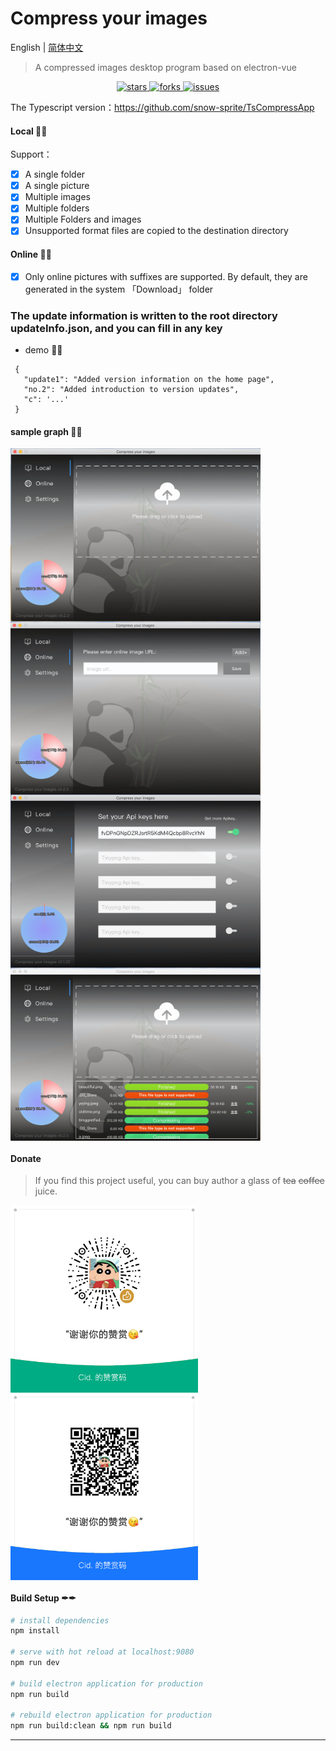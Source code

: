 # Compress your images

English | [简体中文](./README-zh.md)

> A compressed images desktop program based on electron-vue

<p align="center">
  <a href="https://github.com/snow-sprite/CompressApp/stargazers" target="_blank">
    <img alt="stars" src="https://img.shields.io/github/stars/snow-sprite/CompressApp?color=success&logo=github&style=flat-square" />
  </a>

  <a href="https://github.com/snow-sprite/CompressApp/network/members" target="_blank">
    <img alt="forks" src="https://img.shields.io/github/forks/snow-sprite/CompressApp?color=yellow&logo=github&style=flat-square" />
  </a>

  <a href="https://github.com/snow-sprite/CompressApp/issues" target="_blank">
    <img alt="issues" src="https://img.shields.io/github/issues/snow-sprite/CompressApp?color=important&logo=Issuu&logoColor=white&style=flat-square" />
  </a>
</p>

The Typescript version：<https://github.com/snow-sprite/TsCompressApp>

#### Local 🚀🚀

Support：
- [x] A single folder
- [x] A single picture
- [x] Multiple images
- [x] Multiple folders
- [x] Multiple Folders and images
- [x] Unsupported format files are copied to the destination directory

#### Online 🚅🚅

- [x] Only online pictures with suffixes are supported. By default, they are generated in the system 「Download」 folder

### The update information is written to the root directory updateInfo.json, and you can fill in any key
 - demo 🍐🍐
 ```
  {
    "update1": "Added version information on the home page",
    "no.2": "Added introduction to version updates",
    "c": '...'
  }
 ```

#### sample graph 📌📌

<!-- ![Local](https://github.com/snow-sprite/CompressApp/blob/master/demo/Local.min.png?raw=true)

![Online](https://github.com/snow-sprite/CompressApp/blob/master/demo/Online.min.png?raw=true)

![Settings](https://github.com/snow-sprite/CompressApp/blob/master/demo/Settings.min.png?raw=true)

![Compressed](https://github.com/snow-sprite/CompressApp/blob/master/demo/Compressed.min.png?raw=true) -->
<span><img align="center" alt="Local" title="Local" src="https://github.com/snow-sprite/CompressApp/blob/master/demo/Local.min.png?raw=true" width="400px" /></span>
<span><img align="center" alt="Online" title="Online" src="https://github.com/snow-sprite/CompressApp/blob/master/demo/Online.min.png?raw=true" width="400px" /></span>
<span><img align="center" alt="Settings" title="Settings" src="https://github.com/snow-sprite/CompressApp/blob/master/demo/Settings.min.png?raw=true" width="400px" /></span>
<span><img align="center" alt="Compressed" title="Compressed" src="https://github.com/snow-sprite/CompressApp/blob/master/demo/Compressed.min.png?raw=true" width="400px" /></span>
#### Donate
> If you find this project useful, you can buy author a glass of ~~tea~~ ~~coffee~~ juice.

<span><img align="center" alt="WeChat" title="WeChat" src="https://raw.githubusercontent.com/snow-sprite/picGoPublic/master/github-imgs/wechat.png" width="300px" height="300px" /></span>
<span><img align="center" alt="Alipay" title="Alipay" src="https://raw.githubusercontent.com/snow-sprite/picGoPublic/master/github-imgs/alipay.png" width="300px" height="300px" /></span>


#### Build Setup ✒✒

``` bash
# install dependencies
npm install

# serve with hot reload at localhost:9080
npm run dev

# build electron application for production
npm run build

# rebuild electron application for production
npm run build:clean && npm run build

```
---
